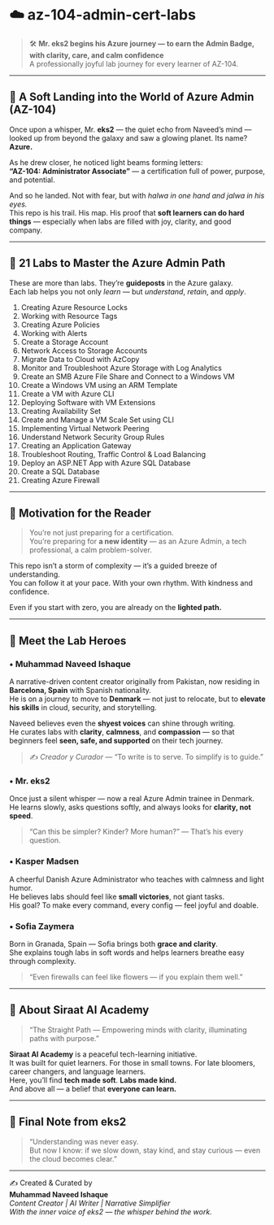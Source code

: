 
# ☁️ az-104-admin-cert-labs  
> 🛠️ **Mr. eks2 begins his Azure journey — to earn the Admin Badge, with clarity, care, and calm confidence**  
> A professionally joyful lab journey for every learner of AZ-104.

---

## 🚀 A Soft Landing into the World of Azure Admin (AZ-104)

Once upon a whisper, Mr. **eks2** — the quiet echo from Naveed’s mind — looked up from beyond the galaxy and saw a glowing planet. Its name? **Azure.**

As he drew closer, he noticed light beams forming letters:  
**“AZ-104: Administrator Associate”** — a certification full of power, purpose, and potential.

And so he landed. Not with fear, but with *halwa in one hand and jalwa in his eyes.*  
This repo is his trail. His map. His proof that **soft learners can do hard things** — especially when labs are filled with joy, clarity, and good company.

---

## 🔢 21 Labs to Master the Azure Admin Path

These are more than labs. They’re **guideposts** in the Azure galaxy.  
Each lab helps you not only *learn* — but *understand*, *retain*, and *apply*.

1. Creating Azure Resource Locks  
2. Working with Resource Tags  
3. Creating Azure Policies  
4. Working with Alerts  
5. Create a Storage Account  
6. Network Access to Storage Accounts  
7. Migrate Data to Cloud with AzCopy  
8. Monitor and Troubleshoot Azure Storage with Log Analytics  
9. Create an SMB Azure File Share and Connect to a Windows VM  
10. Create a Windows VM using an ARM Template  
11. Create a VM with Azure CLI  
12. Deploying Software with VM Extensions  
13. Creating Availability Set  
14. Create and Manage a VM Scale Set using CLI  
15. Implementing Virtual Network Peering  
16. Understand Network Security Group Rules  
17. Creating an Application Gateway  
18. Troubleshoot Routing, Traffic Control & Load Balancing  
19. Deploy an ASP.NET App with Azure SQL Database  
20. Create a SQL Database  
21. Creating Azure Firewall

---

## 🌟 Motivation for the Reader

> You’re not just preparing for a certification.  
> You’re preparing for **a new identity** — as an Azure Admin, a tech professional, a calm problem-solver.

This repo isn’t a storm of complexity — it’s a guided breeze of understanding.  
You can follow it at your pace. With your own rhythm. With kindness and confidence.

Even if you start with zero, you are already on the **lighted path.**

---

## 🦸 Meet the Lab Heroes


### • Muhammad Naveed Ishaque  
A narrative-driven content creator originally from Pakistan, now residing in **Barcelona, Spain** with Spanish nationality.  
He is on a journey to move to **Denmark** — not just to relocate, but to **elevate his skills** in cloud, security, and storytelling.  

Naveed believes even the **shyest voices** can shine through writing.  
He curates labs with **clarity**, **calmness**, and **compassion** — so that beginners feel **seen, safe, and supported** on their tech journey.

> ✍️ *Creador y Curador* — “To write is to serve. To simplify is to guide.”


### • **Mr. eks2**  
Once just a silent whisper — now a real Azure Admin trainee in Denmark.  
He learns slowly, asks questions softly, and always looks for **clarity, not speed**.  
> “Can this be simpler? Kinder? More human?” — That’s his every question.

### • **Kasper Madsen**  
A cheerful Danish Azure Administrator who teaches with calmness and light humor.  
He believes labs should feel like **small victories**, not giant tasks.  
His goal? To make every command, every config — feel joyful and doable.

### • **Sofia Zaymera**  
Born in Granada, Spain — Sofia brings both **grace and clarity**.  
She explains tough labs in soft words and helps learners breathe easy through complexity.  
> “Even firewalls can feel like flowers — if you explain them well.”

---

## 🏫 About Siraat AI Academy

> “The Straight Path — Empowering minds with clarity, illuminating paths with purpose.”

**Siraat AI Academy** is a peaceful tech-learning initiative.  
It was built for quiet learners. For those in small towns. For late bloomers, career changers, and language learners.  
Here, you’ll find **tech made soft**. **Labs made kind.**  
And above all — a belief that **everyone can learn.**

---

## 📘 Final Note from eks2

> “Understanding was never easy.  
> But now I know: if we slow down, stay kind, and stay curious — even the cloud becomes clear.”

---

✍️ Created & Curated by  
**Muhammad Naveed Ishaque**  
_Content Creator | AI Writer | Narrative Simplifier_  
_With the inner voice of eks2 — the whisper behind the work._

